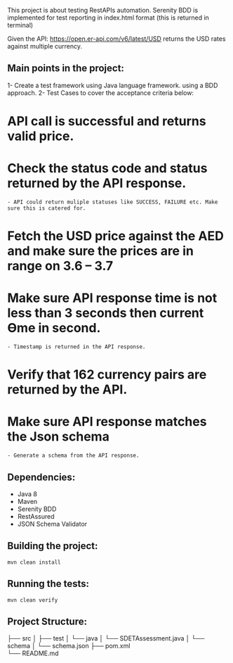 This project is about testing RestAPIs automation.
Serenity BDD is implemented for test reporting in index.html format (this is returned in terminal)

Given the API: https://open.er-api.com/v6/latest/USD returns the USD rates against multiple currency.


Main points in the project:
---------------------------
1- Create a test framework using Java language framework. using a BDD approach.
2- Test Cases to cover the acceptance criteria below:
# API call is successful and returns valid price.
# Check the status code and status returned by the API response.
    - API could return muliple statuses like SUCCESS, FAILURE etc. Make sure this is catered for.
# Fetch the USD price against the AED and make sure the prices are in range on 3.6 – 3.7
# Make sure API response time is not less than 3 seconds then current Ɵme in second.
    - Timestamp is returned in the API response.
# Verify that 162 currency pairs are returned by the API.
# Make sure API response matches the Json schema
    - Generate a schema from the API response.


Dependencies:
------------
- Java 8
- Maven
- Serenity BDD
- RestAssured
- JSON Schema Validator


Building the project:
---------------------
``` 
mvn clean install
```


Running the tests:
------------------
``` 
mvn clean verify
```


Project Structure:
------------------
├── src
│   ├── test
│       └── java
│           └── SDETAssessment.java
│       └── schema
│           └── schema.json
├── pom.xml                                
└── README.md
